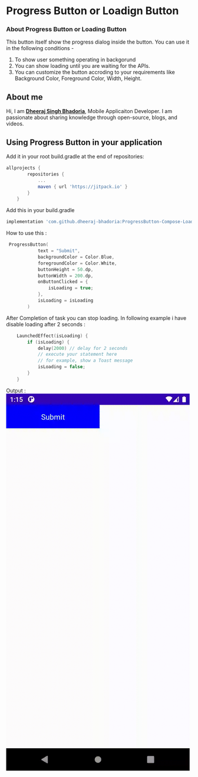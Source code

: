 
# Progress Button or Loadign Button

### About Progress Button or Loading Button 

This button itself show the progress dialog inside the button. You can use it in the following conditions - 
1. To show user something operating in backgorund
2. You can show loading until you are waiting for the APIs.
3. You can customize the button accroding to your requirements like Background Color, Foreground Color, Width, Height.

## About me

Hi, I am [**Dheeraj Singh Bhadoria**](https://dheeruapps.in), Mobile Applicaiton Developer. I am passionate about sharing knowledge through open-source, blogs, and videos.

## Using Progress Button in your application

Add it in your root build.gradle at the end of repositories:

```groovy
allprojects {
		repositories {
			...
			maven { url 'https://jitpack.io' }
		}
	}
```

Add this in your build.gradle
```groovy
implementation 'com.github.dheeraj-bhadoria:ProgressButton-Compose-Loading-Button-Library:0.0.1'
```

How to use this  :
```kotlin
 ProgressButton(
            text = "Submit",
            backgroundColor = Color.Blue,
            foregroundColor = Color.White,
            buttonHeight = 50.dp,
            buttonWidth = 200.dp,
            onButtonClicked = {
                isLoading = true;
            },
            isLoading = isLoading
        )
```
After Completion of task you can stop loading. In following example i have disable loading after 2 seconds :
```kotlin
    LaunchedEffect(isLoading) {
        if (isLoading) {
            delay(2000) // delay for 2 seconds
            // execute your statement here
            // for example, show a Toast message
            isLoading = false;
        }
    }
```
Output  :
<img src=https://github.com/dheeraj-bhadoria/ProgressButton-Compose-Loading-Button-Library/blob/main/progressbutton.gif >


